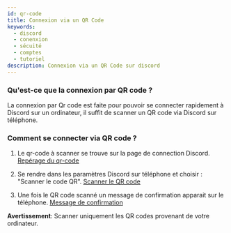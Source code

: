 ```yaml
---
id: qr-code
title: Connexion via un QR Code
keywords:
  - discord
  - conenxion
  - sécuité
  - comptes
  - tutoriel
description: Connexion via un QR Code sur discord
---
```

### Qu'est-ce que la connexion par  QR code ?
La connexion par Qr code est faite pour pouvoir se connecter rapidement à Discord sur un ordinateur, il suffit de scanner un QR code via Discord sur téléphone.

### Comment se connecter via QR code ?

1) Le qr-code à scanner se trouve sur la page de connection Discord.
[Repérage du qr-code](https://i.discord.fr/A86.png)

2) Se rendre dans les paramètres Discord sur téléphone et choisir : "Scanner le code QR".
[Scanner le QR code](https://i.discord.fr/mAh.jpg)

3) Une fois le QR code scanné un message de confirmation apparait sur le téléphone.
[Message de confirmation](https://i.discord.fr/G9O.jpg)


**Avertissement**: Scanner uniquement les QR codes provenant de votre ordinateur.
